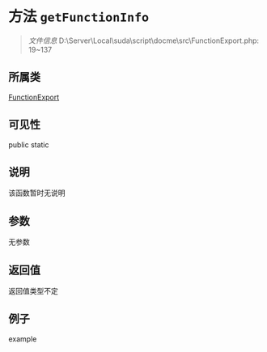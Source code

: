 # 方法 `getFunctionInfo`



> *文件信息* D:\Server\Local\suda\script\docme\src\FunctionExport.php: 19~137

## 所属类 

[FunctionExport](../FunctionExport.md)

## 可见性

 public static

## 说明

该函数暂时无说明


## 参数


无参数


## 返回值

返回值类型不定


## 例子

example